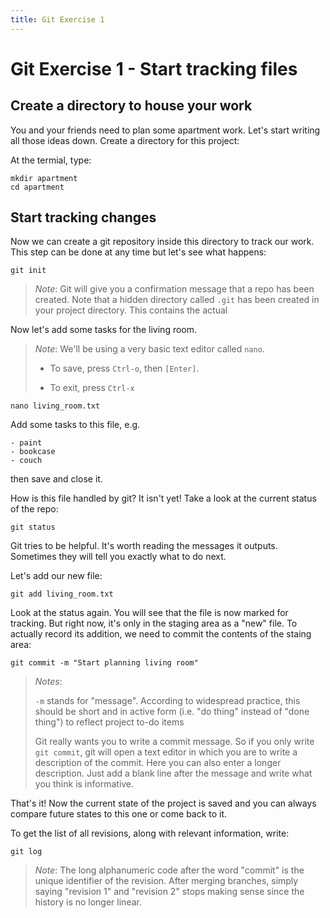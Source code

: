 ```yaml
---
title: Git Exercise 1
---
```


# Git Exercise 1 - Start tracking files


## Create a directory to house your work

You and your friends need to plan some apartment work.  Let's start
writing all those ideas down. Create a directory for this project:

At the termial, type:
~~~
mkdir apartment
cd apartment
~~~


## Start tracking changes

Now we can create a git repository inside this directory to track our
work. This step can be done at any time but let's see what happens:

~~~
git init
~~~

> *Note*: Git will give you a confirmation message that a repo has
> been created.  Note that a hidden directory called `.git` has been
> created in your project directory. This contains the actual

Now let's add some tasks for the living room. 

> *Note*: We'll be using a very basic text editor called `nano`.
>
> - To save, press `Ctrl-o`, then `[Enter]`.
>
> - To exit, press `Ctrl-x`

~~~
nano living_room.txt
~~~

Add some tasks to this file, e.g.
~~~
- paint
- bookcase
- couch
~~~
then save and close it.

How is this file handled by git? It isn't yet!
Take a look at the current status of the repo:

~~~
git status
~~~

Git tries to be helpful. It's worth reading the messages it outputs.
Sometimes they will tell you exactly what to do next.

Let's add our new file:

~~~
git add living_room.txt
~~~

Look at the status again. You will see that the file is now marked for
tracking. But right now, it's only in the staging area as a "new"
file. To actually record its addition, we need to commit the contents of
the staing area:

~~~
git commit -m "Start planning living room"
~~~

> *Notes*: 
>
> `-m` stands for "message". According to widespread practice, this should
> be short and in active form (i.e. "do thing" instead of "done thing") to reflect
> project to-do items
>
> Git really wants you to write a commit message. So if you only write
> `git commit`, git will open a text editor in which you are to write
> a description of the commit. Here you can also enter a longer
> description. Just add a blank line after the message and write what
> you think is informative.

That's it! Now the current state of the project is saved and you can always
compare future states to this one or come back to it.

To get the list of all revisions, along with relevant information, write:

~~~
git log
~~~

> *Note*: The long alphanumeric code after the word "commit" is the
> unique identifier of the revision. After merging branches, simply
> saying "revision 1" and "revision 2" stops making sense since the
> history is no longer linear.

